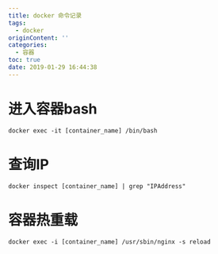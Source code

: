 ```yaml
---
title: docker 命令记录
tags:
  - docker
originContent: ''
categories:
  - 容器
toc: true
date: 2019-01-29 16:44:38
---
```


# 进入容器bash
```
docker exec -it [container_name] /bin/bash
```

# 查询IP
```
docker inspect [container_name] | grep "IPAddress"
```
# 容器热重载
```
docker exec -i [container_name] /usr/sbin/nginx -s reload
```